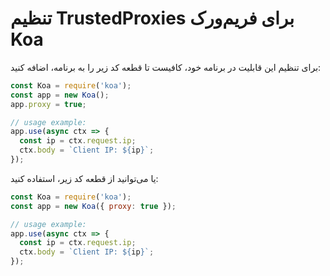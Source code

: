 # تنظیم TrustedProxies برای فریم‌ورک Koa

برای تنظیم این قابلیت در برنامه خود، کافیست تا قطعه کد زیر را به برنامه، اضافه کنید:

```js
const Koa = require('koa');
const app = new Koa();
app.proxy = true; 

// usage example:
app.use(async ctx => {
  const ip = ctx.request.ip;
  ctx.body = `Client IP: ${ip}`;
});
```

یا می‌توانید از قطعه کد زیر، استفاده کنید:

```js
const Koa = require('koa');
const app = new Koa({ proxy: true });

// usage example:
app.use(async ctx => {
  const ip = ctx.request.ip;
  ctx.body = `Client IP: ${ip}`;
});
```

